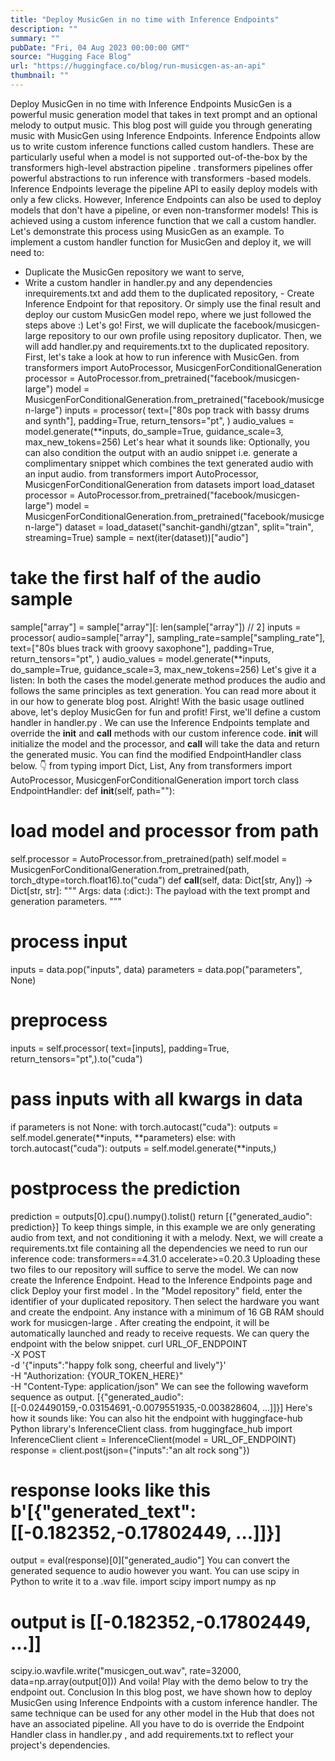 ```yaml
---
title: "Deploy MusicGen in no time with Inference Endpoints"
description: ""
summary: ""
pubDate: "Fri, 04 Aug 2023 00:00:00 GMT"
source: "Hugging Face Blog"
url: "https://huggingface.co/blog/run-musicgen-as-an-api"
thumbnail: ""
---
```


Deploy MusicGen in no time with Inference Endpoints
MusicGen is a powerful music generation model that takes in text prompt and an optional melody to output music. This blog post will guide you through generating music with MusicGen using Inference Endpoints.
Inference Endpoints allow us to write custom inference functions called custom handlers. These are particularly useful when a model is not supported out-of-the-box by the transformers
high-level abstraction pipeline
.
transformers
pipelines offer powerful abstractions to run inference with transformers
-based models. Inference Endpoints leverage the pipeline API to easily deploy models with only a few clicks. However, Inference Endpoints can also be used to deploy models that don't have a pipeline, or even non-transformer models! This is achieved using a custom inference function that we call a custom handler.
Let's demonstrate this process using MusicGen as an example. To implement a custom handler function for MusicGen and deploy it, we will need to:
- Duplicate the MusicGen repository we want to serve,
- Write a custom handler in
handler.py
and any dependencies inrequirements.txt
and add them to the duplicated repository, - Create Inference Endpoint for that repository.
Or simply use the final result and deploy our custom MusicGen model repo, where we just followed the steps above :)
Let's go!
First, we will duplicate the facebook/musicgen-large repository to our own profile using repository duplicator.
Then, we will add handler.py
and requirements.txt
to the duplicated repository.
First, let's take a look at how to run inference with MusicGen.
from transformers import AutoProcessor, MusicgenForConditionalGeneration
processor = AutoProcessor.from_pretrained("facebook/musicgen-large")
model = MusicgenForConditionalGeneration.from_pretrained("facebook/musicgen-large")
inputs = processor(
text=["80s pop track with bassy drums and synth"],
padding=True,
return_tensors="pt",
)
audio_values = model.generate(**inputs, do_sample=True, guidance_scale=3, max_new_tokens=256)
Let's hear what it sounds like:
Optionally, you can also condition the output with an audio snippet i.e. generate a complimentary snippet which combines the text generated audio with an input audio.
from transformers import AutoProcessor, MusicgenForConditionalGeneration
from datasets import load_dataset
processor = AutoProcessor.from_pretrained("facebook/musicgen-large")
model = MusicgenForConditionalGeneration.from_pretrained("facebook/musicgen-large")
dataset = load_dataset("sanchit-gandhi/gtzan", split="train", streaming=True)
sample = next(iter(dataset))["audio"]
# take the first half of the audio sample
sample["array"] = sample["array"][: len(sample["array"]) // 2]
inputs = processor(
audio=sample["array"],
sampling_rate=sample["sampling_rate"],
text=["80s blues track with groovy saxophone"],
padding=True,
return_tensors="pt",
)
audio_values = model.generate(**inputs, do_sample=True, guidance_scale=3, max_new_tokens=256)
Let's give it a listen:
In both the cases the model.generate
method produces the audio and follows the same principles as text generation. You can read more about it in our how to generate blog post.
Alright! With the basic usage outlined above, let's deploy MusicGen for fun and profit!
First, we'll define a custom handler in handler.py
. We can use the Inference Endpoints template and override the __init__
and __call__
methods with our custom inference code. __init__
will initialize the model and the processor, and __call__
will take the data and return the generated music. You can find the modified EndpointHandler
class below. 👇
from typing import Dict, List, Any
from transformers import AutoProcessor, MusicgenForConditionalGeneration
import torch
class EndpointHandler:
def __init__(self, path=""):
# load model and processor from path
self.processor = AutoProcessor.from_pretrained(path)
self.model = MusicgenForConditionalGeneration.from_pretrained(path, torch_dtype=torch.float16).to("cuda")
def __call__(self, data: Dict[str, Any]) -> Dict[str, str]:
"""
Args:
data (:dict:):
The payload with the text prompt and generation parameters.
"""
# process input
inputs = data.pop("inputs", data)
parameters = data.pop("parameters", None)
# preprocess
inputs = self.processor(
text=[inputs],
padding=True,
return_tensors="pt",).to("cuda")
# pass inputs with all kwargs in data
if parameters is not None:
with torch.autocast("cuda"):
outputs = self.model.generate(**inputs, **parameters)
else:
with torch.autocast("cuda"):
outputs = self.model.generate(**inputs,)
# postprocess the prediction
prediction = outputs[0].cpu().numpy().tolist()
return [{"generated_audio": prediction}]
To keep things simple, in this example we are only generating audio from text, and not conditioning it with a melody.
Next, we will create a requirements.txt
file containing all the dependencies we need to run our inference code:
transformers==4.31.0
accelerate>=0.20.3
Uploading these two files to our repository will suffice to serve the model.
We can now create the Inference Endpoint. Head to the Inference Endpoints page and click Deploy your first model
. In the "Model repository" field, enter the identifier of your duplicated repository. Then select the hardware you want and create the endpoint. Any instance with a minimum of 16 GB RAM should work for musicgen-large
.
After creating the endpoint, it will be automatically launched and ready to receive requests.
We can query the endpoint with the below snippet.
curl URL_OF_ENDPOINT \
-X POST \
-d '{"inputs":"happy folk song, cheerful and lively"}' \
-H "Authorization: {YOUR_TOKEN_HERE}" \
-H "Content-Type: application/json"
We can see the following waveform sequence as output.
[{"generated_audio":[[-0.024490159,-0.03154691,-0.0079551935,-0.003828604, ...]]}]
Here's how it sounds like:
You can also hit the endpoint with huggingface-hub
Python library's InferenceClient
class.
from huggingface_hub import InferenceClient
client = InferenceClient(model = URL_OF_ENDPOINT)
response = client.post(json={"inputs":"an alt rock song"})
# response looks like this b'[{"generated_text":[[-0.182352,-0.17802449, ...]]}]
output = eval(response)[0]["generated_audio"]
You can convert the generated sequence to audio however you want. You can use scipy
in Python to write it to a .wav file.
import scipy
import numpy as np
# output is [[-0.182352,-0.17802449, ...]]
scipy.io.wavfile.write("musicgen_out.wav", rate=32000, data=np.array(output[0]))
And voila!
Play with the demo below to try the endpoint out.
Conclusion
In this blog post, we have shown how to deploy MusicGen using Inference Endpoints with a custom inference handler. The same technique can be used for any other model in the Hub that does not have an associated pipeline. All you have to do is override the Endpoint Handler
class in handler.py
, and add requirements.txt
to reflect your project's dependencies.